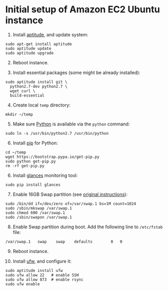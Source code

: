 Initial setup of Amazon EC2 Ubuntu instance
===========================================

1. Install [aptitude](https://wiki.debian.org/Aptitude), and update system:
```
sudo apt-get install aptitude
sudo aptitude update
sudo aptitude upgrade
```

2. Reboot instance.

3. Install essential packages (some might be already installed):
```
sudo aptitude install git \
  python2.7-dev python2.7 \
  wget curl \
  build-essential
```

4. Create local `temp` directory:
```
mkdir ~/temp
```

5. Make sure [Python](https://www.python.org/) is available via the `python` command:
```
sudo ln -s /usr/bin/python2.7 /usr/bin/python

```

6. Install [pip](https://pypi.python.org/pypi/pip) for Python:
```
cd ~/temp
wget https://bootstrap.pypa.io/get-pip.py
sudo python get-pip.py
rm -rf get-pip.py
```

6. Install [glances](https://github.com/nicolargo/glances) monitoring tool:
```
sudo pip install glances
```

7. Enable 16GB Swap partition (see [original instructions](https://stackoverflow.com/questions/17173972/how-do-you-add-swap-to-an-ec2-instance)):
```
sudo /bin/dd if=/dev/zero of=/var/swap.1 bs=1M count=1024
sudo /sbin/mkswap /var/swap.1
sudo chmod 600 /var/swap.1
sudo /sbin/swapon /var/swap.1
```

8. Enable Swap partition during boot. Add the following line to `/etc/fstab` file:
```
/var/swap.1   swap    swap    defaults        0   0
```

9. Reboot instance.

10. Install [ufw](https://launchpad.net/ufw), and configure it:

```
sudo aptitude install ufw
sudo ufw allow 22   # enable SSH
sudo ufw allow 873  # enable rsync
sudo ufw enable
```
